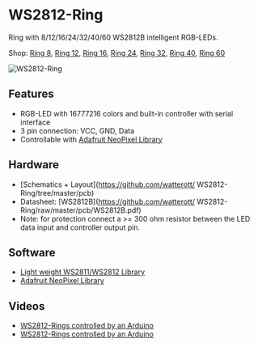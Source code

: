 # WS2812-Ring
Ring with 8/12/16/24/32/40/60 WS2812B intelligent RGB-LEDs.

Shop: 
[Ring 8](http://www.watterott.com/en/WS2812B-RGB-Ring-8), 
[Ring 12](http://www.watterott.com/en/WS2812B-RGB-Ring-12), 
[Ring 16](http://www.watterott.com/en/WS2812B-RGB-Ring-16), 
[Ring 24](http://www.watterott.com/en/WS2812B-RGB-Ring-24), 
[Ring 32](http://www.watterott.com/en/WS2812B-RGB-Ring-32), 
[Ring 40](http://www.watterott.com/en/WS2812B-RGB-Ring-40), 
[Ring 60](http://www.watterott.com/en/WS2812B-RGB-Ring-60)

![WS2812-Ring](https://raw.github.com/watterott/WS2812-Ring/master/img/ws2812-ring.jpg)


## Features
* RGB-LED with 16777216 colors and built-in controller with serial interface
* 3 pin connection: VCC, GND, Data
* Controllable with [Adafruit NeoPixel Library](https://github.com/adafruit/Adafruit_NeoPixel)


## Hardware
* [Schematics + Layout](https://github.com/watterott/ WS2812-Ring/tree/master/pcb)
* Datasheet: [WS2812B](https://github.com/watterott/ WS2812-Ring/raw/master/pcb/WS2812B.pdf)
* Note: for protection connect a >= 300 ohm resistor between the LED data input and controller output pin.


## Software
* [Light weight WS2811/WS2812 Library](https://github.com/cpldcpu/light_ws2812)
* [Adafruit NeoPixel Library](https://github.com/adafruit/Adafruit_NeoPixel)


## Videos
* [WS2812-Rings controlled by an Arduino](http://www.youtube.com/watch?v=nubyADJ7BFQ)
* [WS2812-Rings controlled by an Arduino](http://www.youtube.com/watch?v=e86KrhKNgWE)
